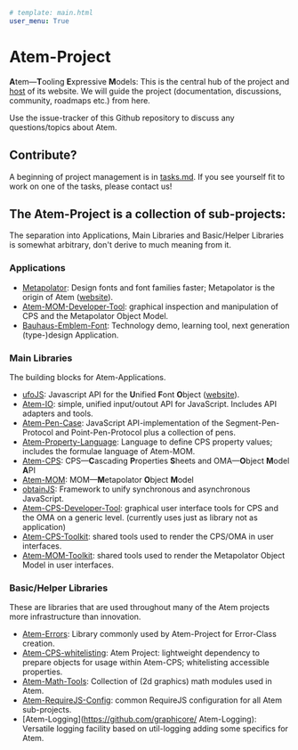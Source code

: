 ```yaml
# template: main.html
user_menu: True
```

# Atem-Project
**A**tem—**T**ooling **E**xpressive **M**odels: This is the central hub of the project and [host](./tree/gh-pages) of its website. We will guide the project (documentation, discussions, community, roadmaps etc.) from here.

Use the issue-tracker of this Github repository to discuss any questions/topics about Atem.

## Contribute?

A beginning of project management is in [tasks.md](./tasks.md). If you see yourself fit to work on one of the tasks, please contact us!

## The Atem-Project is a collection of sub-projects:

The separation into Applications, Main Libraries and Basic/Helper Libraries is somewhat arbitrary, don't derive to much meaning from it.

### Applications

* [Metapolator](https://github.com/metapolator/metapolator): Design fonts and font families faster; Metapolator is the origin of Atem ([website](http://metapolator.com )).
* [Atem-MOM-Developer-Tool](https://github.com/metapolator/Atem-MOM-Developer-Tool): graphical inspection and manipulation of CPS and the Metapolator Object Model.
* [Bauhaus-Emblem-Font](https://github.com/graphicore/Bauhaus-Emblem-Font): Technology demo, learning tool, next generation (type-)design Application.

### Main Libraries

The building blocks for Atem-Applications.

* [ufoJS](https://github.com/graphicore/ufoJS/): Javascript API for the **U**nified **F**ont **O**bject ([website](http://lib.ufojs.org)).
* [Atem-IO](https://github.com/graphicore/Atem-IO): simple, unified input/outout API for JavaScript. Includes API adapters and tools.
* [Atem-Pen-Case](https://github.com/graphicore/Atem-Pen-Case): JavaScript API-implementation of the Segment-Pen-Protocol and Point-Pen-Protocol plus a collection of pens.
* [Atem-Property-Language](https://github.com/graphicore/Atem-Property-Language): Language to define CPS property values; includes the formulae language of Atem-MOM.
* [Atem-CPS](https://github.com/graphicore/Atem-CPS): CPS—**C**ascading **P**roperties **S**heets and OMA—**O**bject **M**odel **A**PI
* [Atem-MOM](https://github.com/graphicore/Atem-MOM): MOM—**M**etapolator **O**bject **M**odel
* [obtainJS](https://github.com/graphicore/obtainJS): Framework to unify synchronous and asynchronous JavaScript.
* [Atem-CPS-Developer-Tool](https://github.com/graphicore/Atem-CPS-Developer-Tool): graphical user interface tools for CPS and the OMA on a generic level. (currently uses just as library not as application)
* [Atem-CPS-Toolkit](https://github.com/graphicore/Atem-CPS-Toolkit): shared tools used to render the CPS/OMA in user interfaces.
* [Atem-MOM-Toolkit](https://github.com/graphicore/Atem-MOM-Toolkit): shared tools used to render the Metapolator Object Model in user interfaces.


### Basic/Helper Libraries

These are libraries that are used throughout many of the Atem projects more infrastructure than innovation.

* [Atem-Errors](https://github.com/graphicore/Atem-Errors): Library commonly used by Atem-Project for Error-Class creation.
* [Atem-CPS-whitelisting](https://github.com/graphicore/Atem-CPS-whitelisting): Atem Project: lightweight dependency to prepare objects for usage within Atem-CPS; whitelisting accessible properties.
* [Atem-Math-Tools](https://github.com/graphicore/Atem-Math-Tools): Collection of (2d graphics) math modules used in Atem.
* [Atem-RequireJS-Config](https://github.com/graphicore/Atem-RequireJS-Config/): common RequireJS configuration for all Atem sub-projects.
* [Atem-Logging](https://github.com/graphicore/ Atem-Logging): Versatile logging facility based on util-logging adding some specifics for Atem.

